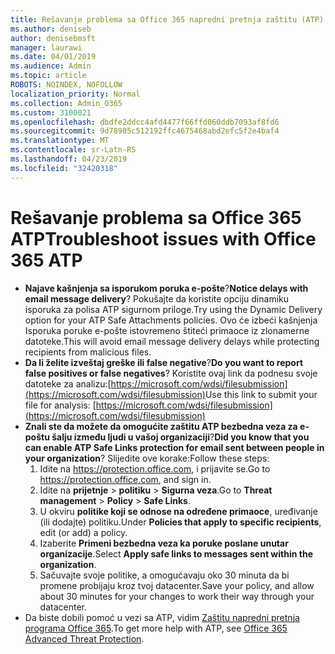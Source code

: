```yaml
---
title: Rešavanje problema sa Office 365 napredni pretnja zaštitu (ATP)
ms.author: deniseb
author: denisebmsft
manager: laurawi
ms.date: 04/01/2019
ms.audience: Admin
ms.topic: article
ROBOTS: NOINDEX, NOFOLLOW
localization_priority: Normal
ms.collection: Admin_O365
ms.custom: 3100021
ms.openlocfilehash: dbdfe2ddcc4afd4477f66ffd060ddb7093af8fd6
ms.sourcegitcommit: 9d78905c512192ffc4675468abd2efc5f2e4baf4
ms.translationtype: MT
ms.contentlocale: sr-Latn-RS
ms.lasthandoff: 04/23/2019
ms.locfileid: "32420318"
---
```

# <a name="troubleshoot-issues-with-office-365-atp"></a><span data-ttu-id="12dda-102">Rešavanje problema sa Office 365 ATP</span><span class="sxs-lookup"><span data-stu-id="12dda-102">Troubleshoot issues with Office 365 ATP</span></span>

- <span data-ttu-id="12dda-103">**Najave kašnjenja sa isporukom poruka e-pošte**?</span><span class="sxs-lookup"><span data-stu-id="12dda-103">**Notice delays with email message delivery**?</span></span> <span data-ttu-id="12dda-104">Pokušajte da koristite opciju dinamiku isporuka za polisa ATP sigurnom priloge.</span><span class="sxs-lookup"><span data-stu-id="12dda-104">Try using the Dynamic Delivery option for your ATP Safe Attachments policies.</span></span> <span data-ttu-id="12dda-105">Ovo će izbeći kašnjenja Isporuka poruke e-pošte istovremeno štiteći primaoce iz zlonamerne datoteke.</span><span class="sxs-lookup"><span data-stu-id="12dda-105">This will avoid email message delivery delays while protecting recipients from malicious files.</span></span>
- <span data-ttu-id="12dda-106">**Da li želite izveštaj greške ili false negative**?</span><span class="sxs-lookup"><span data-stu-id="12dda-106">**Do you want to report false positives or false negatives**?</span></span> <span data-ttu-id="12dda-107">Koristite ovaj link da podnesu svoje datoteke za analizu:[https://microsoft.com/wdsi/filesubmission](https://microsoft.com/wdsi/filesubmission)</span><span class="sxs-lookup"><span data-stu-id="12dda-107">Use this link to submit your file for analysis: [https://microsoft.com/wdsi/filesubmission](https://microsoft.com/wdsi/filesubmission)</span></span>
- <span data-ttu-id="12dda-108">**Znali ste da možete da omogućite zaštitu ATP bezbedna veza za e-poštu šalju između ljudi u vašoj organizaciji**?</span><span class="sxs-lookup"><span data-stu-id="12dda-108">**Did you know that you can enable ATP Safe Links protection for email sent between people in your organization**?</span></span> <span data-ttu-id="12dda-109">Slijedite ove korake:</span><span class="sxs-lookup"><span data-stu-id="12dda-109">Follow these steps:</span></span>
    1. <span data-ttu-id="12dda-110">Idite na https://protection.office.com, i prijavite se.</span><span class="sxs-lookup"><span data-stu-id="12dda-110">Go to https://protection.office.com, and sign in.</span></span>
    2. <span data-ttu-id="12dda-111">Idite na **prijetnje** > **politiku** > **Sigurna veza**.</span><span class="sxs-lookup"><span data-stu-id="12dda-111">Go to **Threat management** > **Policy** > **Safe Links**.</span></span>
    3. <span data-ttu-id="12dda-112">U okviru **politike koji se odnose na određene primaoce**, uređivanje (ili dodajte) politiku.</span><span class="sxs-lookup"><span data-stu-id="12dda-112">Under **Policies that apply to specific recipients**, edit (or add) a policy.</span></span>
    4. <span data-ttu-id="12dda-113">Izaberite **Primeni bezbedna veza ka poruke poslane unutar organizacije**.</span><span class="sxs-lookup"><span data-stu-id="12dda-113">Select **Apply safe links to messages sent within the organization**.</span></span>
    5. <span data-ttu-id="12dda-114">Sačuvajte svoje politike, a omogućavaju oko 30 minuta da bi promene probijaju kroz tvoj datacenter.</span><span class="sxs-lookup"><span data-stu-id="12dda-114">Save your policy, and allow about 30 minutes for your changes to work their way through your datacenter.</span></span>
- <span data-ttu-id="12dda-115">Da biste dobili pomoć u vezi sa ATP, vidim [Zaštitu napredni pretnja programa Office 365](https://docs.microsoft.com/office365/securitycompliance/office-365-atp).</span><span class="sxs-lookup"><span data-stu-id="12dda-115">To get more help with ATP, see [Office 365 Advanced Threat Protection](https://docs.microsoft.com/office365/securitycompliance/office-365-atp).</span></span>